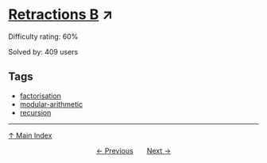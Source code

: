 # [Retractions B](https://projecteuler.net/problem=446) ↗️

Difficulty rating: 60%

Solved by: 409 users
## Tags

- [factorisation](../tags/factorisation.md)
- [modular-arithmetic](../tags/modular-arithmetic.md)
- [recursion](../tags/recursion.md)



---

[↑ Main Index](../README.md)


<div align=center><a href='445.md'>← Previous</a> &nbsp;&nbsp; &nbsp;&nbsp;  <a href='447.md'>Next →</a></div>
